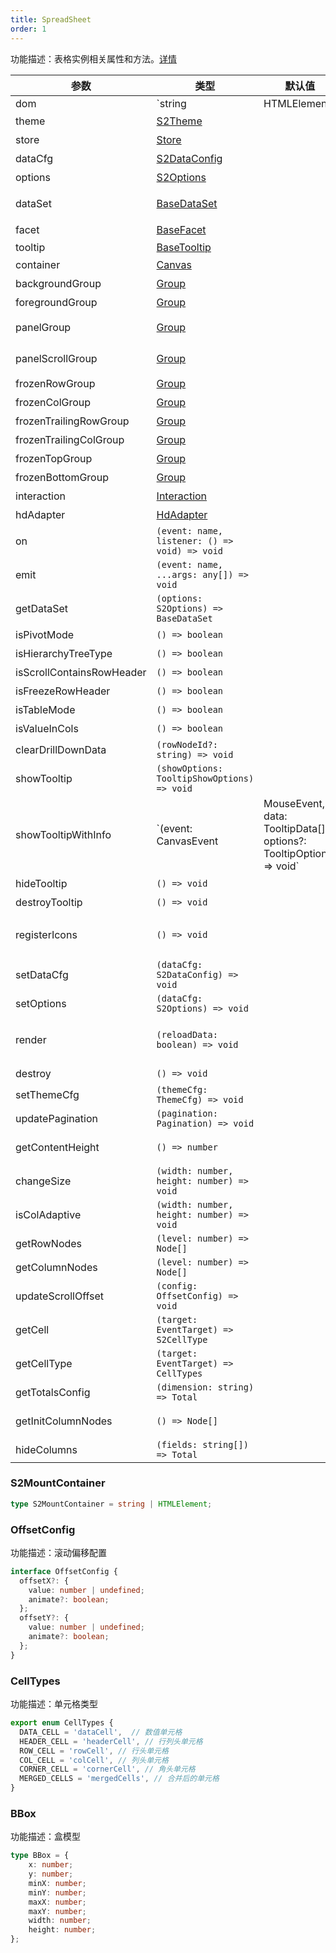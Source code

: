 ```yaml
---
title: SpreadSheet
order: 1
---
```


功能描述：表格实例相关属性和方法。[详情](https://github.com/antvis/S2/blob/master/packages/s2-core/src/sheet-type/spread-sheet.ts)

| 参数 | 类型 | 默认值 | 功能描述 |
| --- | --- | --- | --- |
| dom | `string | HTMLElement` |   | 挂载的容器节点 |
| theme | [S2Theme](/zh/docs/api/general/S2Theme) |    | 主题配置 |
| store | [Store](/zh/docs/api/basic-class/store) |    | 存储的一些信息 |
| dataCfg | [S2DataConfig](/zh/docs/api/general/S2DataConfig) |   | 数据配置 |
| options | [S2Options](/zh/docs/api/general/S2Options) |   | 表格配置 |
| dataSet | [BaseDataSet](/zh/docs/api/basic-class/base-data-set) |   | 表格数据集 （字段，数据，排序） |
| facet | [BaseFacet](/zh/docs/api/basic-class/base-facet) |  | 当前可视渲染区域 |
| tooltip | [BaseTooltip](/zh/docs/api/basic-class/base-tooltip) |   | tooltip |
| container | [Canvas](https://g.antv.vision/zh/docs/api/canvas) |   | g-canvas 实例 |
| backgroundGroup | [Group](https://g.antv.vision/zh/docs/api/group) |   | 背景颜色区域 group |
| foregroundGroup |  [Group](https://g.antv.vision/zh/docs/api/group) |   | 背景颜色区域 group |
| panelGroup |  [Group](https://g.antv.vision/zh/docs/api/group) |    | 可视范围单元格区域 group |
| panelScrollGroup |  [Group](https://g.antv.vision/zh/docs/api/group) |    | 可视范围单元格滚动区域 group |
| frozenRowGroup |  [Group](https://g.antv.vision/zh/docs/api/group) |  | 行头冻结区域 group |
| frozenColGroup |  [Group](https://g.antv.vision/zh/docs/api/group) |    | 列头冻结区域 group |
| frozenTrailingRowGroup |  [Group](https://g.antv.vision/zh/docs/api/group) |    | 行头底部冻结区域 group |
| frozenTrailingColGroup |  [Group](https://g.antv.vision/zh/docs/api/group) |    | 列头底部冻结区域 group |
| frozenTopGroup |  [Group](https://g.antv.vision/zh/docs/api/group) |   | 顶部冻结区域 group |
| frozenBottomGroup |  [Group](https://g.antv.vision/zh/docs/api/group) |  | 底部冻结区域 group |
| interaction |  [Interaction](/zh/docs/api/basic-class/interaction) |   | 交互 |
| hdAdapter | [HdAdapter](https://github.com/antvis/S2/blob/master/packages/s2-core/src/ui/hd-adapter/index.ts) |  | 高清适配 |
| on | `(event: name, listener: () => void) => void` |    | 事件订阅 |
| emit | `(event: name, ...args: any[]) => void` |   | 事件发布 |
| getDataSet | `(options: S2Options) => BaseDataSet` |    | 获取数据集 |
| isPivotMode | `() => boolean` |  | 是否是透视表 |
| isHierarchyTreeType | `() => boolean` |  | 是否是树状结构 |
| isScrollContainsRowHeader | `() => boolean` |  | 是否是包含行头的滚动 |
| isFreezeRowHeader | `() => boolean` | | 是否是冻结行头状态 |
| isTableMode | `() => boolean` |  | 是否是明细表 |
| isValueInCols | `() => boolean` |   | 是否是数值置于行头 |
| clearDrillDownData | `(rowNodeId?: string) => void` |   | 清除下钻数据 |
| showTooltip | `(showOptions: TooltipShowOptions) => void` |    | 显示 tooltip |
| showTooltipWithInfo | `(event: CanvasEvent | MouseEvent, data: TooltipData[], options?: TooltipOptions) => void` |  |  显示 tooltip, 并且展示一些默认信息 |
| hideTooltip | `() => void` |   | 隐藏 tooltip |
| destroyTooltip | `() => void` |  | 销毁 tooltip |
| registerIcons | `() => void` |    | 注册 自定义 svg 图标 （根据 `options.customSVGIcons`) |
| setDataCfg | `(dataCfg: S2DataConfig) => void` |   | 更新数据配置 |
| setOptions | `(dataCfg: S2Options) => void` |    | 更新表格配置 |
| render | `(reloadData: boolean) => void` |   | 重新渲染表格，如果 reloadData = true, 则会重新计算数据 |
| destroy | `() => void` |   | 销毁表格 |
| setThemeCfg | `(themeCfg: ThemeCfg) => void` |  | 更新主题配置 |
| updatePagination | `(pagination: Pagination) => void` |   | 更新分页 |
| getContentHeight | `() => number` |   | 获取当前表格实际内容高度 |
| changeSize | `(width: number, height: number) => void` |    | 修改表格画布大小，不用重新加载数据 |
| isColAdaptive | `(width: number, height: number) => void` |   | 是否是自适应单元格 |
| getRowNodes | `(level: number) => Node[]` |    | 获取行头节点 |
| getColumnNodes | `(level: number) => Node[]` |   | 获取列节点 |
| updateScrollOffset | `(config: OffsetConfig) => void` |    | 更新滚动偏移 |
| getCell | `(target: EventTarget) => S2CellType` |  | 根据 event.target 获取当前 单元格 |
| getCellType | `(target: EventTarget) => CellTypes` |   | 根据 event.target 获取当前 单元格类型 |
| getTotalsConfig | `(dimension: string) => Total` |   | 获取总计小计配置 |
| getInitColumnNodes | `() => Node[]` |    | 获取初次渲染的列头信息 （比如：隐藏列头前） |
| hideColumns | `(fields: string[]) => Total` |   | 隐藏列头 |

### S2MountContainer

```ts
type S2MountContainer = string | HTMLElement;
```

### OffsetConfig

功能描述：滚动偏移配置

```ts
interface OffsetConfig {
  offsetX?: {
    value: number | undefined;
    animate?: boolean;
  };
  offsetY?: {
    value: number | undefined;
    animate?: boolean;
  };
}
```

### CellTypes

功能描述：单元格类型

```ts
export enum CellTypes {
  DATA_CELL = 'dataCell',  // 数值单元格
  HEADER_CELL = 'headerCell', // 行列头单元格
  ROW_CELL = 'rowCell', // 行头单元格
  COL_CELL = 'colCell', // 列头单元格
  CORNER_CELL = 'cornerCell', // 角头单元格
  MERGED_CELLS = 'mergedCells', // 合并后的单元格
}
```

### BBox

功能描述：盒模型

```ts
type BBox = {
    x: number;
    y: number;
    minX: number;
    minY: number;
    maxX: number;
    maxY: number;
    width: number;
    height: number;
};
```
